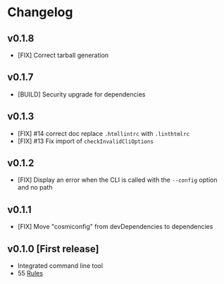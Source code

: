 # Changelog

## v0.1.8

* [FIX] Correct tarball generation

## v0.1.7

* [BUILD] Security upgrade for dependencies

## v0.1.3

* [FIX] #14 correct doc replace `.htmllintrc` with `.linthtmlrc`
* [FIX] #13 Fix import of `checkInvalidCliOptions`

## v0.1.2

* [FIX] Display an error when the CLI is called with the `--config` option and no path

## v0.1.1

* [FIX] Move "cosmiconfig" from devDependencies to dependencies

## v0.1.0 [First release]

* Integrated command line tool
* 55 [Rules](./docs/rules)
